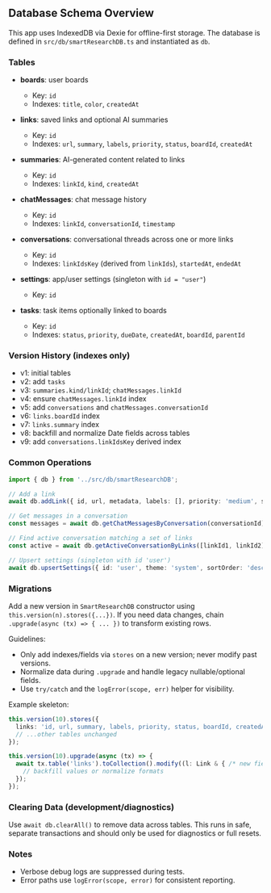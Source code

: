 ## Database Schema Overview

This app uses IndexedDB via Dexie for offline-first storage. The database is defined in `src/db/smartResearchDB.ts` and instantiated as `db`.

### Tables

- **boards**: user boards
  - Key: `id`
  - Indexes: `title`, `color`, `createdAt`

- **links**: saved links and optional AI summaries
  - Key: `id`
  - Indexes: `url`, `summary`, `labels`, `priority`, `status`, `boardId`, `createdAt`

- **summaries**: AI-generated content related to links
  - Key: `id`
  - Indexes: `linkId`, `kind`, `createdAt`

- **chatMessages**: chat message history
  - Key: `id`
  - Indexes: `linkId`, `conversationId`, `timestamp`

- **conversations**: conversational threads across one or more links
  - Key: `id`
  - Indexes: `linkIdsKey` (derived from `linkIds`), `startedAt`, `endedAt`

- **settings**: app/user settings (singleton with `id = "user"`)
  - Key: `id`

- **tasks**: task items optionally linked to boards
  - Key: `id`
  - Indexes: `status`, `priority`, `dueDate`, `createdAt`, `boardId`, `parentId`

### Version History (indexes only)

- v1: initial tables
- v2: add `tasks`
- v3: `summaries.kind/linkId`; `chatMessages.linkId`
- v4: ensure `chatMessages.linkId` index
- v5: add `conversations` and `chatMessages.conversationId`
- v6: `links.boardId` index
- v7: `links.summary` index
- v8: backfill and normalize Date fields across tables
- v9: add `conversations.linkIdsKey` derived index

### Common Operations

```ts
import { db } from '../src/db/smartResearchDB';

// Add a link
await db.addLink({ id, url, metadata, labels: [], priority: 'medium', status: 'active', createdAt: new Date(), updatedAt: new Date() });

// Get messages in a conversation
const messages = await db.getChatMessagesByConversation(conversationId);

// Find active conversation matching a set of links
const active = await db.getActiveConversationByLinks([linkId1, linkId2]);

// Upsert settings (singleton with id 'user')
await db.upsertSettings({ id: 'user', theme: 'system', sortOrder: 'desc', language: 'en', createdAt: new Date(), updatedAt: new Date() });
```

### Migrations

Add a new version in `SmartResearchDB` constructor using `this.version(n).stores({...})`. If you need data changes, chain `.upgrade(async (tx) => { ... })` to transform existing rows.

Guidelines:
- Only add indexes/fields via `stores` on a new version; never modify past versions.
- Normalize data during `.upgrade` and handle legacy nullable/optional fields.
- Use `try/catch` and the `logError(scope, err)` helper for visibility.

Example skeleton:

```ts
this.version(10).stores({
  links: 'id, url, summary, labels, priority, status, boardId, createdAt, /* newIndex */',
  // ...other tables unchanged
});

this.version(10).upgrade(async (tx) => {
  await tx.table('links').toCollection().modify((l: Link & { /* new fields */ }) => {
    // backfill values or normalize formats
  });
});
```

### Clearing Data (development/diagnostics)

Use `await db.clearAll()` to remove data across tables. This runs in safe, separate transactions and should only be used for diagnostics or full resets.

### Notes

- Verbose debug logs are suppressed during tests.
- Error paths use `logError(scope, error)` for consistent reporting.








